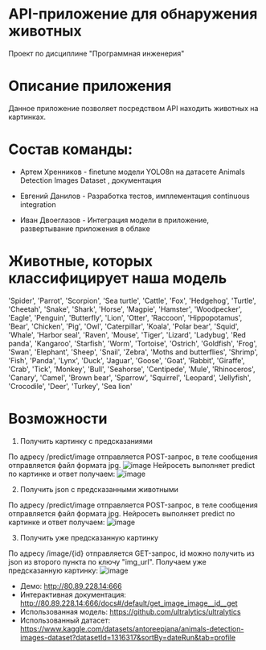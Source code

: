 # API-приложение для обнаружения животных 
Проект по дисциплине "Программная инженерия"

# Описание приложения
Данное приложение позволяет посредством API находить животных на картинках.

# Состав команды:

- Артем Хренников - finetune модели YOLO8n на датасете Animals Detection Images Dataset , документация

- Евгений Данилов - Разработка тестов, имплементация continuous integration

- Иван Двоеглазов - Интеграция модели в приложение, развертывание приложения в облаке

# Животные, которых классифицирует наша модель
'Spider', 'Parrot', 'Scorpion', 'Sea turtle', 'Cattle', 'Fox', 'Hedgehog', 'Turtle', 'Cheetah', 'Snake', 'Shark', 'Horse', 'Magpie', 'Hamster', 'Woodpecker', 'Eagle', 'Penguin', 'Butterfly', 'Lion', 'Otter', 'Raccoon', 'Hippopotamus', 'Bear', 'Chicken', 'Pig', 'Owl', 'Caterpillar', 'Koala', 'Polar bear', 'Squid', 'Whale', 'Harbor seal', 'Raven', 'Mouse', 'Tiger', 'Lizard', 'Ladybug', 'Red panda', 'Kangaroo', 'Starfish', 'Worm', 'Tortoise', 'Ostrich', 'Goldfish', 'Frog', 'Swan', 'Elephant', 'Sheep', 'Snail', 'Zebra', 'Moths and butterflies', 'Shrimp', 'Fish', 'Panda', 'Lynx', 'Duck', 'Jaguar', 'Goose', 'Goat', 'Rabbit', 'Giraffe', 'Crab', 'Tick', 'Monkey', 'Bull', 'Seahorse', 'Centipede', 'Mule', 'Rhinoceros', 'Canary', 'Camel', 'Brown bear', 'Sparrow', 'Squirrel', 'Leopard', 'Jellyfish', 'Crocodile', 'Deer', 'Turkey', 'Sea lion'

# Возможности

1. Получить картинку с предсказаниями

По адресу /predict/image отправляется POST-запрос, в теле сообщения отправляется файл формата jpg. 
![image](https://github.com/ManVersusPerson/yolo_animal_detection/assets/105095657/db1cf8b3-ef75-40d5-ae3a-b6c70c1818e9)
Нейросеть выполняет predict по картинке и ответ получаем:
![image](https://github.com/ManVersusPerson/yolo_animal_detection/assets/105095657/229f9c46-9ead-4512-9c05-7d072ee2e62b)

2. Получить json с предсказанными животными

По адресу /predict/image отправляется POST-запрос, в теле сообщения отправляется файл формата jpg. 
Нейросеть выполняет predict по картинке и ответ получаем:
![image](https://github.com/ManVersusPerson/yolo_animal_detection/assets/105095657/debe0019-e7d9-4df1-92cf-818b85a33a44)

3. Получить уже предсказанную картинку

По адресу /image/{id} отправляется GET-запрос, id можно получить из json из второго пункта по ключу "img_url".
Получаем уже предсказанную картинку:
![image](https://github.com/ManVersusPerson/yolo_animal_detection/assets/105095657/fe2a4819-5d0f-4122-8496-c09a9a45b383)

- Демо: http://80.89.228.14:666
- Интерактивная документация: http://80.89.228.14:666/docs#/default/get_image_image__id__get
- Использованная модель: https://github.com/ultralytics/ultralytics
- Использованный датасет: https://www.kaggle.com/datasets/antoreepjana/animals-detection-images-dataset?datasetId=1316317&sortBy=dateRun&tab=profile

